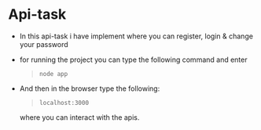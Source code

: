 # Api-task
* In this api-task i have implement where you can register, login & change your password 

* for running the project you can type the following command and enter

    >  `node app`

* And then in the browser type the following:
    
    > `localhost:3000`
    
    where you can interact with the apis.
